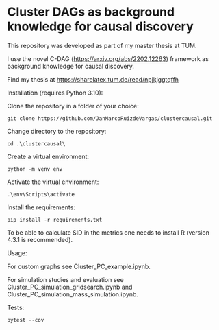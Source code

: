 # Cluster DAGs as background knowledge for causal discovery

This repository was developed as part of my master thesis at TUM. 

I use the novel C-DAG (https://arxiv.org/abs/2202.12263) framework as background knowledge for causal discovery. 

Find my thesis at https://sharelatex.tum.de/read/npjkjggtqffh

Installation (requires Python 3.10): 

Clone the repository in a folder of your choice:
```
git clone https://github.com/JanMarcoRuizdeVargas/clustercausal.git
```

Change directory to the repository:
```
cd .\clustercausal\
```

Create a  virtual environment:
```
python -m venv env
```

Activate the virtual environment:
```
.\env\Scripts\activate
```

Install the requirements:
```
pip install -r requirements.txt
```

To be able to calculate SID in the metrics one needs to install R (version 4.3.1 is recommended). 

Usage: 

For  custom graphs see Cluster_PC_example.ipynb. 

For simulation studies and evaluation see Cluster_PC_simulation_gridsearch.ipynb and Cluster_PC_simulation_mass_simulation.ipynb. 

Tests:    

```
pytest --cov
```

